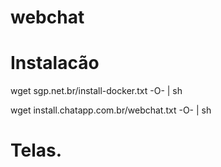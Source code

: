 # webchat

# Instalacão
wget sgp.net.br/install-docker.txt -O- | sh 

wget install.chatapp.com.br/webchat.txt -O- | sh

# Telas.

